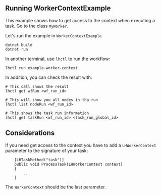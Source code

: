 ## Running WorkerContextExample

This example shows how to get access to the context when executing a task.
Go to the class `MyWorker`.

Let's run the example in `WorkerContextExample`

```
dotnet build
dotnet run
```

In another terminal, use `lhctl` to run the workflow:

```
lhctl run example-worker-context
```

In addition, you can check the result with:

```
# This call shows the result
lhctl get wfRun <wf_run_id>

# This will show you all nodes in tha run
lhctl list nodeRun <wf_run_id>

# This shows the task run information
lhctl get taskRun <wf_run_id> <task_run_global_id>
```

## Considerations

If you need get access to the context you have to add a `LHWorkerContext`
parameter to the signature of your task:

```
    [LHTaskMethod("task")]
    public void ProcessTask(LHWorkerContext context)
    {
        ...
    }
```

The `WorkerContext` should be the last parameter.